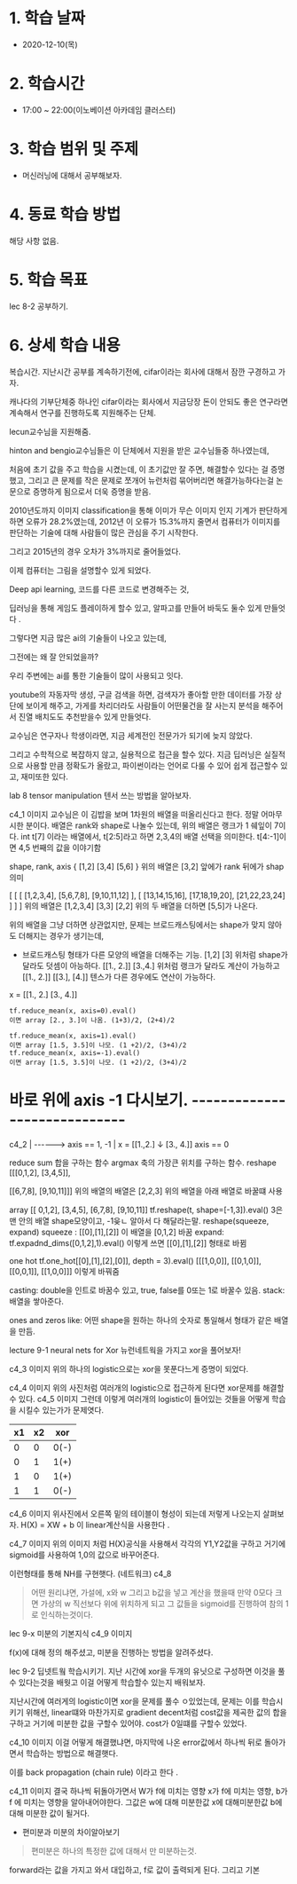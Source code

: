 # 1. 학습 날짜

* 2020-12-10(목)

# 2. 학습시간

* 17:00 ~ 22:00(이노베이션 아카데임 클러스터)

# 3. 학습 범위 및 주제

* 머신러닝에 대해서 공부해보자. 

 # 4. 동료 학습 방법

해당 사항 없음.

# 5. 학습 목표
lec 8-2 공부하기.  
# 6. 상세 학습 내용
복습시간. 
지난시간 공부를 계속하기전에, cifar이라는 회사에 대해서 잠깐 구경하고 가자. 

캐나다의 기부단체중 하나인 cifar이라는 회사에서 지금당장 돈이 안되도 좋은 연구라면 계속해서 연구를 진행하도록 지원해주는 단체. 

lecun교수님을 지원해줌. 

hinton and bengio교수님들은 이 단체에서 지원을 받은 교수님들중 하나였는데, 

처음에 초기 값을 주고 학습을 시켰는데, 이 초기값만 잘 주면, 해결할수 있다는 걸 증명했고, 그리고 큰 문제를 작은 문제로 쪼개어 뉴런처럼 묶어버리면 해결가능하다는걸 논문으로 증명하게 됨으로서 더욱 증명을 받음. 

2010년도까지 이미지 classification을 통해 이미가 무슨 이미지 인지 기계가 판단하게 하면 오류가 28.2%였는데, 2012년 이 오류가 15.3%까지 줄면서 컴퓨터가 이미지를 판단하는 기술에 대해 사람들이 많은 관심을 주기 시작한다.

그리고 2015년의 경우 오차가 3%까지로 줄어들었다. 

이제 컴퓨터는 그림을 설명할수 있게 되었다. 

Deep api learning, 코드를 다른 코드로 변경해주는 것,

딥러닝을 통해 게임도 플레이하게 할수 있고, 알파고를 만들어 바둑도 둘수 있게 만들엇다 .

그렇다면 지금 많은 ai의 기술들이 나오고 있는데, 

그전에는 왜 잘 안되었을까?

우리 주변에는 ai를 통한 기술들이 많이 사용되고 잇다. 

youtube의 자동자막 생성, 구글 검색을 하면, 검색자가 좋아할 만한 데이터를 가장 상단에 보이게 해주고, 가게를 차리더라도 사람들이 어떤물건을 잘 사는지 분석을 해주어서 진열 배치도도 추천받을수 있게 만들엇다. 

교수님은 연구자나 학생이라면, 지금 세계전인 전문가가 되기에 늦지 않았다. 

그리고 수학적으로 복잡하지 않고, 실용적으로 접근을 할수 있다. 지금 딥러닝은 실질적으로 사용할 만큼 정확도가 올랐고, 파이썬이라는 언어로 다룰 수 있어 쉽게 접근할수 있고, 재미또한 있다.

lab 8 tensor manipulation
텐서 쓰는 방법을 알아보자. 

c4_1 이미지
교수님은 이 김밥을 보며 1차원의 배열을 떠올리신다고 한다. 정말 어마무시한 분이다. 
배열은 rank와 shape로 나눌수 있는데, 
위의 배열은 랭크가 1 쉐잎이 7이다. 
int t[7] 이라는 배열에서, 
t[2:5]라고  하면 2,3,4의 배열 선택을 의미한다.  t[4:-1]이면 4,5 번째의 값을 이야기함


shape, rank, axis
{
[1,2]
[3,4]
[5,6]
}
위의 배열은 [3,2]
앞에가 rank 뒤에가 shap의미

[
    [
        [
            [1,2,3,4],
            [5,6,7,8],
            [9,10,11,12]
        ],
        [
            [13,14,15,16],
            [17,18,19,20],
            [21,22,23,24]
        ]
    ]
]
위의 배열은 [1,2,3,4]
[3,3]
[2,2]
위의 두 배열을 더하면 [5,5]가 나온다. 

위의 배열을 그냥 더하면 상관없지만, 문제는 브로드캐스팅에서는 shape가 맞지 않아도 더해지는 경우가 생기는데, 
* 브로드캐스팅
  형태가 다른 모양의 배열을 더해주는 기능. 
  [1,2]
  [3]
  위처럼 shape가 달라도 덧셈이 아능하다.
  [[1., 2.]]
  [3.,4.]
  위처럼 랭크가 달라도 계산이 가능하고
  [[1., 2.]]
  [[3.], [4.]]
  텐스가 다른 경우에도 연산이 가능하다. 

x = [[1., 2.]
     [3., 4.]]

    tf.reduce_mean(x, axis=0).eval()
    이면 array [2., 3.]이 나옴. (1+3)/2, (2+4)/2

    tf.reduce_mean(x, axis=1).eval()
    이면 array [1.5, 3.5]이 나모. (1 +2)/2, (3+4)/2
    tf.reduce_mean(x, axis=-1).eval()
    이면 array [1.5, 3.5]이 나모. (1 +2)/2, (3+4)/2 
# 바로 위에 axis -1 다시보기.     -----------------------------

c4_2
|    ------> axis == 1, -1
| x = [[1.,2.]
↓      [3., 4.]]
axis == 0

reduce sum 합을 구하는 함수
argmax 축의 가장큰 위치를 구하는 함수.
reshape 
[[[0,1,2],
  [3,4,5]],
  
  [[6,7,8],
   [9,10,11]]]
위의 배열의 배열은 [2,2,3] 위의 배열을 아래 배열로 바꿀떄 사용

array [[ 0,1,2],
       [3,4,5],
       [6,7,8],
       [9,10,11]]
tf.reshape(t, shape=[-1,3]).eval()
3은 맨 안의 배열 shape모양이고, -1읒ㄴ 알아서 다 해달라는말. 
reshape(squeeze, expand)
squeeze :
[[0],[1],[2]] 이 배열을 [0,1,2] 바꿈
expand:
tf.expadnd_dims([0,1,2],1).eval() 이렇게 쓰면
[[0],[1],[2]] 형태로 바뀜

one hot 
tf.one_hot[[0],[1],[2],[0]], depth = 3).eval()
[[[1,0,0]],
[[0,1,0]],
[[0,0,1]],
[[1,0,0]]] 이렇게 바꿔줌 

casting:
double을 인트로 바꿈수 있고, true, false를 0또는 1로 바꿀수 있음. 
stack:
배열을 쌓아준다. 

ones and zeros like:
어떤 shape을 원하는 하나의 숫자로 통일해서 형태가 같은 배열을 만듬. 

lecture 9-1
neural nets for Xor
뉴런네트웍을 가지고 xor을 풀어보자!

c4_3 이미지
위의 하나의 logistic으로는 xor을 못푼다느게 증명이 되었다. 

c4_4 이미지
위의 사진처럼 여러개의 logistic으로 접근하게 된다면 xor문제를 해결할수 있다. 
c4_5 이미지
그런데 이렇게 여러개의 logistic이 들어있는 것들을 어떻게 학습을 시킬수 있는가가 문제엿다. 

|x1|x2|xor|
|------|---|---|
|0|0|0(-)|
|0|1|1(+)|
|1|0|1(+)|
|1|1|0(-)|

c4_6 이미지 
위사진에서 오른쪽 밑의 테이블이 형성이 되는데 저렇게 나오는지 살펴보자. 
H(X) = XW + b 이 linear계산식을 사용한다 .

c4_7 이미지
위의 이미지 처럼 H(X)공식을 사용해서 각각의 Y1,Y2값을 구하고 거기에 sigmoid를 사용하여 1,0의 값으로 바꾸어준다. 

이런형태를 통해 NH를 구현햇다. (네트워크)
 c4_8
 > 어떤 원리냐면, 가설에, x와 w 그리고 b값을 넣고 계산을 했을때 만약 0모다 크면 가상의 w 직선보다 위에 위치하게 되고 그 값들을 sigmoid를 진행하여 참의 1로 인식하는것이다.

 lec 9-x 미분의 기본지식 
 c4_9 이미지

f(x)에 대해 정의 해주셨고, 미분을 진행하는 방법을 알려주셨다. 

lec 9-2 딥넷트웤 학습시키기. 
지난 시간에 xor을 두개의 유닛으로 구성하면 이것을 풀수 있다는것을 배웟고 이걸 어떻게 학습할수 있는지 배워보자. 

지난시간에 여러게의 logistic이면 xor을 문제를 풀수 ㅇ있었는데, 문제는 이를 학습시키기 위해선, linear떄와 마찬가지로 gradient decent처럼 cost값을 제곡한 값의 합을 구하고 거기에 미분한 값을 구할수 있어야. cost가 0일떄를 구할수 있었다. 

c4_10 이미지
이걸 어떻게 해결했냐면, 마지막에 나온 error값에서 하나씩 뒤로 돌아가면서 학습하는 방법으로 해결햇다. 

이를 back propagation (chain rule) 이라고 한다 .

c4_11 이미지
결국 하나씩 뒤돌아가면서 W가 f에 미치는 영향 x가 f에 미치는 영향, b가 f 에 미치는 영향을 알아내어야한다.  그값은 w에 대해 미분한값 x에 대해미분한값 b에 대해 미분한 값이 될거다. 

* 편미분과 미분의 차이알아보기
> 편미분은 하나의 특정한 값에 대해서 만 미분하는것. 

forward라는 값을 가지고 와서 대입하고, f로 값이 출력되게 된다. 
그리고 기본